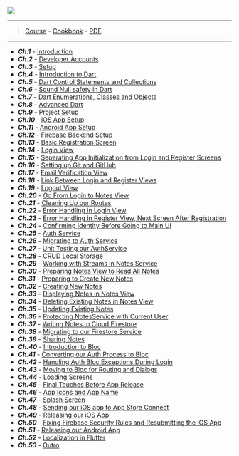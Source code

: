 ![](assets/flutter.png)

---
> [Course](https://www.classcentral.com/classroom/freecodecamp-flutter-course-for-beginners-37-hour-cross-platform-app-development-tutorial-104327) - [Cookbook](https://docs.flutter.dev/cookbook) - [PDF](/Learn-Flutter/pdf/)
---

- _**Ch.1**_ - [Introduction]()
- _**Ch.2**_ - [Developer Accounts]()
- _**Ch.3**_ - [Setup]()
- _**Ch.4**_ - [Introduction to Dart]()
- _**Ch.5**_ - [Dart Control Statements and Collections]()
- _**Ch.6**_ - [Sound Null safety in Dart]()
- _**Ch.7**_ - [Dart Enumerations, Classes and Objects]()
- _**Ch.8**_ - [Advanced Dart]()
- _**Ch.9**_ - [Project Setup]()
- _**Ch.10**_ - [iOS App Setup]()
- _**Ch.11**_ - [Android App Setup]()
- _**Ch.12**_ - [Firebase Backend Setup]()
- _**Ch.13**_ - [Basic Registration Screen]()
- _**Ch.14**_ - [Login View]()
- _**Ch.15**_ - [Separating App Initialization from Login and Register Screens]()
- _**Ch.16**_ - [Setting up Git and GitHub]()
- _**Ch.17**_ - [Email Verification View]()
- _**Ch.18**_ - [Link Between Login and Register Views]()
- _**Ch.19**_ - [Logout View]()
- _**Ch.20**_ - [Go From Login to Notes View]()
- _**Ch.21**_ - [Cleaning Up our Routes]()
- _**Ch.22**_ - [Error Handling in Login View]()
- _**Ch.23**_ - [Error Handling in Register View, Next Screen After Registration]()
- _**Ch.24**_ - [Confirming Identity Before Going to Main UI]()
- _**Ch.25**_ - [Auth Service]()
- _**Ch.26**_ - [Migrating to Auth Service]()
- _**Ch.27**_ - [Unit Testing our AuthService]()
- _**Ch.28**_ - [CRUD Local Storage]()
- _**Ch.29**_ - [Working with Streams in Notes Service]()
- _**Ch.30**_ - [Preparing Notes View to Read All Notes]()
- _**Ch.31**_ - [Preparing to Create New Notes]()
- _**Ch.32**_ - [Creating New Notes]()
- _**Ch.33**_ - [Displaying Notes in Notes View]()
- _**Ch.34**_ - [Deleting Existing Notes in Notes View]()
- _**Ch.35**_ - [Updating Existing Notes]()
- _**Ch.36**_ - [Protecting NotesService with Current User]()
- _**Ch.37**_ - [Writing Notes to Cloud Firestore]()
- _**Ch.38**_ - [Migrating to our Firestore Service]()
- _**Ch.39**_ - [Sharing Notes]()
- _**Ch.40**_ - [Introduction to Bloc]()
- _**Ch.41**_ - [Converting our Auth Process to Bloc]()
- _**Ch.42**_ - [Handling Auth Bloc Exceptions During Login]()
- _**Ch.43**_ - [Moving to Bloc for Routing and Dialogs]()
- _**Ch.44**_ - [Loading Screens]()
- _**Ch.45**_ - [Final Touches Before App Release]()
- _**Ch.46**_ - [App Icons and App Name]()
- _**Ch.47**_ - [Splash Screen]()
- _**Ch.48**_ - [Sending our iOS app to App Store Connect]()
- _**Ch.49**_ - [Releasing our iOS App]()
- _**Ch.50**_ - [Fixing Firebase Security Rules and Resubmitting the iOS App]()
- _**Ch.51**_ - [Releasing our Android App]()
- _**Ch.52**_ - [Localization in Flutter]()
- _**Ch.53**_ - [Outro]()
